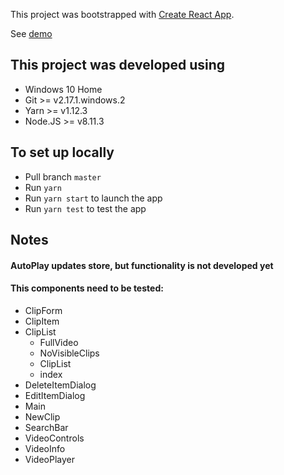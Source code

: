 This project was bootstrapped with [Create React App](https://github.com/facebook/create-react-app).

See [demo](http://ogomez93.github.io/react_video_slicer)

## This project was developed using

- Windows 10 Home
- Git >= v2.17.1.windows.2
- Yarn >= v1.12.3
- Node.JS >= v8.11.3

## To set up locally

- Pull branch `master`
- Run `yarn`
- Run `yarn start` to launch the app
- Run `yarn test` to test the app

## Notes

#### AutoPlay updates store, but functionality is not developed yet

#### This components need to be tested:
- ClipForm
- ClipItem
- ClipList
  - FullVideo
  - NoVisibleClips
  - ClipList
  - index
- DeleteItemDialog
- EditItemDialog
- Main
- NewClip
- SearchBar
- VideoControls
- VideoInfo
- VideoPlayer 
